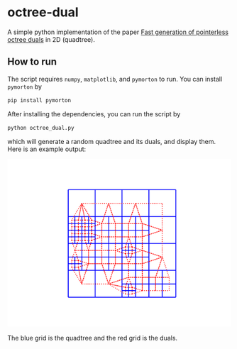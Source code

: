 # octree-dual
A simple python implementation of the paper [Fast generation of pointerless octree duals](https://www.cs.jhu.edu/~misha/ReadingSeminar/Papers/Lewiner10.pdf) in 2D (quadtree).

## How to run
The script requires `numpy`, `matplotlib`, and `pymorton` to run. You can install `pymorton` by
```bash
pip install pymorton
```
After installing the dependencies, you can run the script by
```bash
python octree_dual.py
```
which will generate a random quadtree and its duals, and display them. Here is an example output:

![demo](demo.png)

The blue grid is the quadtree and the red grid is the duals.
